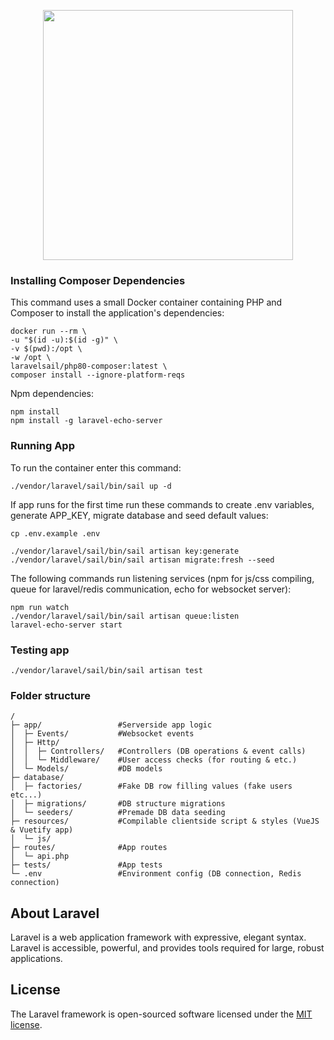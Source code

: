 <p align="center"><a href="https://laravel.com" target="_blank"><img src="https://raw.githubusercontent.com/laravel/art/master/logo-lockup/5%20SVG/2%20CMYK/1%20Full%20Color/laravel-logolockup-cmyk-red.svg" width="400"></a></p>

### Installing Composer Dependencies

This command uses a small Docker container containing PHP and Composer to install the application's dependencies:
```
docker run --rm \
-u "$(id -u):$(id -g)" \
-v $(pwd):/opt \
-w /opt \
laravelsail/php80-composer:latest \
composer install --ignore-platform-reqs
```

Npm dependencies:

```
npm install
npm install -g laravel-echo-server
```

### Running App
To run the container enter this command:
```
./vendor/laravel/sail/bin/sail up -d
```

If app runs for the first time run these commands to create .env variables, generate APP_KEY, migrate database and seed default values:
```
cp .env.example .env
```

```
./vendor/laravel/sail/bin/sail artisan key:generate
./vendor/laravel/sail/bin/sail artisan migrate:fresh --seed
```

The following commands run listening services (npm for js/css compiling, queue for laravel/redis communication, echo for websocket server):
```
npm run watch
./vendor/laravel/sail/bin/sail artisan queue:listen
laravel-echo-server start
```

### Testing app

```
./vendor/laravel/sail/bin/sail artisan test
```

### Folder structure
```
/
├─ app/                 #Serverside app logic
│  ├─ Events/           #Websocket events
│  ├─ Http/
│  │  ├─ Controllers/   #Controllers (DB operations & event calls)
│  │  └─ Middleware/    #User access checks (for routing & etc.)
│  └─ Models/           #DB models
├─ database/        
│  ├─ factories/        #Fake DB row filling values (fake users etc...)
│  ├─ migrations/       #DB structure migrations 
│  └─ seeders/          #Premade DB data seeding
├─ resources/           #Compilable clientside script & styles (VueJS & Vuetify app)
│  └─ js/
├─ routes/              #App routes
│  └─ api.php
├─ tests/               #App tests
└─ .env                 #Environment config (DB connection, Redis connection)
```

## About Laravel

Laravel is a web application framework with expressive, elegant syntax.
Laravel is accessible, powerful, and provides tools required for large, robust applications.

## License

The Laravel framework is open-sourced software licensed under the [MIT license](https://opensource.org/licenses/MIT).
